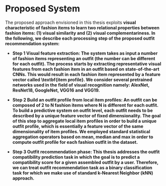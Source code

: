 # Proposed System

The proposed approach envisioned in this thesis exploits <b>visual<b> characteristic of fashion items to learn two relational properties between fashion items: (1) **visual similarity** and (2) **visual complementariness**. In the following, we describe each processing step of the proposed outfit recommendation system:
  
  - Step 1 **Visual feature extraction**: The system takes as input a number of fashion items representing an outfit (the number can be different for each outfit). The process starts by extracting representative visual features from each fashion item in an outfit based on state-of-the-art CNNs. This would result in each fashion item represented by a feature vector called \textbf{item profile}. We consider several pretrained networks used in the field of visual recognition namely: AlexNet, ResNet18, GoogleNet, VGG16 and VGG19.
  
  - Step 2 **Build an outfit profile from local item profiles**: An outfit can be composed of 2 to N fashion items where N is different for each outfit. To build a predictive system on outfit level, each outfit needs to be described by a unique feature vector of fixed dimensionality. The goal of this step to aggregate local item profiles in order to build a unique outfit profile, which is essentially a feature vector of the same dimensionality of item profiles. We employed standard statistical aggregation operators based on mean, median and max in order to compute **outfit profile** for each fashion outfit in the dataset.
  
  - Step 3 **Outfit recommendation phase**: This thesis addresses the outfit compatibility prediction task in which the goal is to predict a compatibility  score for a given assembled outfit by a user. Therefore, we can treat outfit recommendation task as a binary classification task for which we make use of standard k-Nearest Neighbor (kNN) approach.
  





